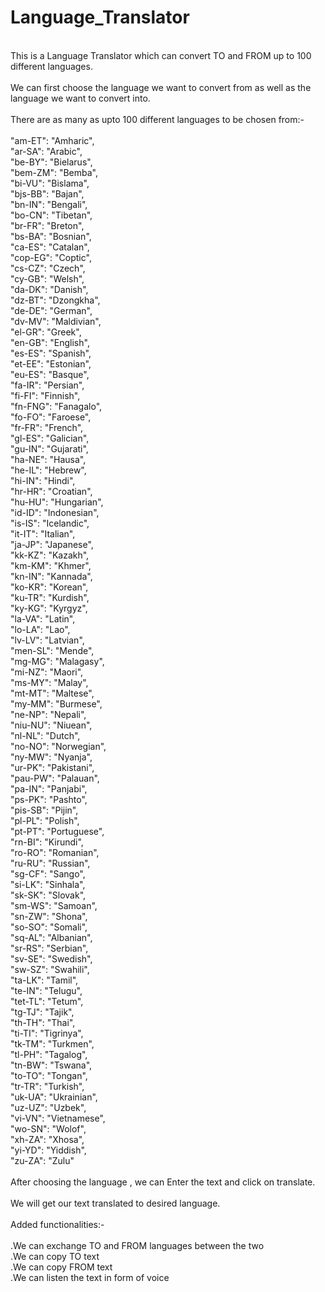 # Language_Translator <br/>
<br/>
This is a Language Translator which can convert TO and FROM up to 100 different languages.<br/>
<br/>
We can first choose the language we want to convert from as well as the language we want to convert into.<br/>
<br/>
There are as many as upto 100 different languages to be chosen from:-<br/>
<br/>
    "am-ET": "Amharic",<br/>
    "ar-SA": "Arabic",<br/>
    "be-BY": "Bielarus",<br/>
    "bem-ZM": "Bemba",<br/>
    "bi-VU": "Bislama",<br/>
    "bjs-BB": "Bajan",<br/>
    "bn-IN": "Bengali",<br/>
    "bo-CN": "Tibetan",<br/>
    "br-FR": "Breton",<br/>
    "bs-BA": "Bosnian",<br/>
    "ca-ES": "Catalan",<br/>
    "cop-EG": "Coptic",<br/>
    "cs-CZ": "Czech",<br/>
    "cy-GB": "Welsh",<br/>
    "da-DK": "Danish",<br/>
    "dz-BT": "Dzongkha",<br/>
    "de-DE": "German",<br/>
    "dv-MV": "Maldivian",<br/>
    "el-GR": "Greek",<br/>
    "en-GB": "English",<br/>
    "es-ES": "Spanish",<br/>
    "et-EE": "Estonian",<br/>
    "eu-ES": "Basque",<br/>
    "fa-IR": "Persian",<br/>
    "fi-FI": "Finnish",<br/>
    "fn-FNG": "Fanagalo",<br/>
    "fo-FO": "Faroese",<br/>
    "fr-FR": "French",<br/>
    "gl-ES": "Galician",<br/>
    "gu-IN": "Gujarati",<br/>
    "ha-NE": "Hausa",<br/>
    "he-IL": "Hebrew",<br/>
    "hi-IN": "Hindi",<br/>
    "hr-HR": "Croatian",<br/>
    "hu-HU": "Hungarian",<br/>
    "id-ID": "Indonesian",<br/>
    "is-IS": "Icelandic",<br/>
    "it-IT": "Italian",<br/>
    "ja-JP": "Japanese",<br/>
    "kk-KZ": "Kazakh",<br/>
    "km-KM": "Khmer",<br/>
    "kn-IN": "Kannada",<br/>
    "ko-KR": "Korean",<br/>
    "ku-TR": "Kurdish",<br/>
    "ky-KG": "Kyrgyz",<br/>
    "la-VA": "Latin",<br/>
    "lo-LA": "Lao",<br/>
    "lv-LV": "Latvian",<br/>
    "men-SL": "Mende",<br/>
    "mg-MG": "Malagasy",<br/>
    "mi-NZ": "Maori",<br/>
    "ms-MY": "Malay",<br/>
    "mt-MT": "Maltese",<br/>
    "my-MM": "Burmese",<br/>
    "ne-NP": "Nepali",<br/>
    "niu-NU": "Niuean",<br/>
    "nl-NL": "Dutch",<br/>
    "no-NO": "Norwegian",<br/>
    "ny-MW": "Nyanja",<br/>
    "ur-PK": "Pakistani",<br/>
    "pau-PW": "Palauan",<br/>
    "pa-IN": "Panjabi",<br/>
    "ps-PK": "Pashto",<br/>
    "pis-SB": "Pijin",<br/>
    "pl-PL": "Polish",<br/>
    "pt-PT": "Portuguese",<br/>
    "rn-BI": "Kirundi",<br/>
    "ro-RO": "Romanian",<br/>
    "ru-RU": "Russian",<br/>
    "sg-CF": "Sango",<br/>
    "si-LK": "Sinhala",<br/>
    "sk-SK": "Slovak",<br/>
    "sm-WS": "Samoan",<br/>
    "sn-ZW": "Shona",<br/>
    "so-SO": "Somali",<br/>
    "sq-AL": "Albanian",<br/>
    "sr-RS": "Serbian",<br/>
    "sv-SE": "Swedish",<br/>
    "sw-SZ": "Swahili",<br/>
    "ta-LK": "Tamil",<br/>
    "te-IN": "Telugu",<br/>
    "tet-TL": "Tetum",<br/>
    "tg-TJ": "Tajik",<br/>
    "th-TH": "Thai",<br/>
    "ti-TI": "Tigrinya",<br/>
    "tk-TM": "Turkmen",<br/>
    "tl-PH": "Tagalog",<br/>
    "tn-BW": "Tswana",<br/>
    "to-TO": "Tongan",<br/>
    "tr-TR": "Turkish",<br/>
    "uk-UA": "Ukrainian",<br/>
    "uz-UZ": "Uzbek",<br/>
    "vi-VN": "Vietnamese",<br/>
    "wo-SN": "Wolof",<br/>
    "xh-ZA": "Xhosa",<br/>
    "yi-YD": "Yiddish",<br/>
    "zu-ZA": "Zulu"<br/>
    <br/>
   After choosing the language , we can Enter the text and click on translate.<br/>
    <br/>
   We will get our text translated to desired language.<br/>
   <br/>
   Added functionalities:-<br/>
   <br/>
   .We can exchange TO and FROM languages between the two <br/>
   .We can copy TO text<br/>
   .We can copy FROM text<br/>
   .We can listen the text in form of voice<br/>
   <br/>
<br/>
